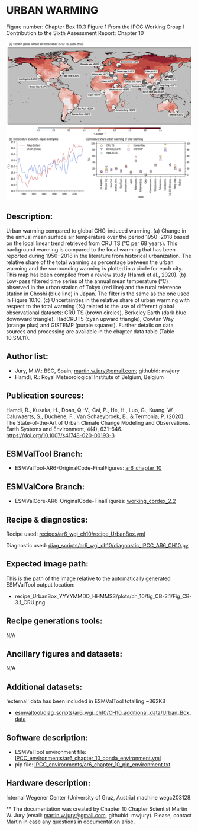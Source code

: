 URBAN WARMING
=============

Figure number: Chapter Box 10.3 Figure 1
From the IPCC Working Group I Contribution to the Sixth Assessment Report: Chapter 10

![Figure 10 CB 3.1](../images/ar6_wg1_chap10_figureCBox10_3_1_Urban_warming.png?raw=true)


Description:
------------
Urban warming compared to global GHG-induced warming. (a) Change in the annual mean surface air temperature over the period 1950‒2018 based on the local linear trend retrieved from CRU TS (°C per 68 years). This background warming is compared to the local warming that has been reported during 1950‒2018 in the literature from historical urbanization. The relative share of the total warming as percentage between the urban warming and the surrounding warming is plotted in a circle for each city. This map has been compiled from a review study (Hamdi et al., 2020). (b) Low-pass filtered time series of the annual mean temperature (°C) observed in the urban station of Tokyo (red line) and the rural reference station in Choshi (blue line) in Japan. The filter is the same as the one used in Figure 10.10. (c) Uncertainties in the relative share of urban warming with respect to the total warming (%) related to the use of different global observational datasets: CRU TS (brown circles), Berkeley Earth (dark blue downward triangle), HadCRUT5 (cyan upward triangle), Cowtan Way (orange plus) and GISTEMP (purple squares). Further details on data sources and processing are available in the chapter data table (Table 10.SM.11).


Author list:
------------
- Jury, M.W.: BSC, Spain; martin.w.jury@gmail.com; githubid: mwjury
- Hamdi, R.: Royal Meteorological Institute of Belgium, Belgium


Publication sources:
--------------------
Hamdi, R., Kusaka, H., Doan, Q.-V., Cai, P., He, H., Luo, G., Kuang, W., Caluwaerts, S., Duchêne, F., Van Schaeybroek, B., & Termonia, P. (2020). The State-of-the-Art of Urban Climate Change Modeling and Observations. Earth Systems and Environment, 4(4), 631–646. https://doi.org/10.1007/s41748-020-00193-3


ESMValTool Branch:
------------------
- ESMValTool-AR6-OriginalCode-FinalFigures: [ar6_chapter_10](https://github.com/ESMValGroup/ESMValTool-AR6-OriginalCode-FinalFigures/tree/ar6_chapter_10)


ESMValCore Branch:
------------------
- ESMValCore-AR6-OriginalCode-FinalFigures: [working_cordex_2.2](https://github.com/ESMValGroup/ESMValCore-AR6-OriginalCode-FinalFigures/tree/working_cordex_2.2)


Recipe & diagnostics:
---------------------
Recipe used: [recipes/ar6_wgi_ch10/recipe_UrbanBox.yml](https://github.com/ESMValGroup/ESMValTool-AR6-OriginalCode-FinalFigures/blob/ar6_chapter_10/esmvaltool/recipes/ar6_wgi_ch10/recipe_UrbanBox.yml)

Diagnostic used: [diag_scripts/ar6_wgi_ch10/diagnostic_IPCC_AR6_CH10.py](https://github.com/ESMValGroup/ESMValTool-AR6-OriginalCode-FinalFigures/blob/ar6_chapter_10/esmvaltool/diag_scripts/ar6_wgi_ch10/diagnostic_IPCC_AR6_CH10.py)


Expected image path:
--------------------
This is the path of the image relative to the automatically generated ESMValTool output location:
- recipe_UrbanBox_YYYYMMDD_HHMMSS/plots/ch_10/fig_CB-3.1/Fig_CB-3.1_CRU.png


Recipe generations tools:
-------------------------
N/A


Ancillary figures and datasets:
-------------------------------
N/A


Additional datasets:
--------------------
'external' data has been included in ESMValTool totalling ~362KB
- [esmvaltool/diag_scripts/ar6_wgi_ch10/CH10_additional_data/Urban_Box_data](https://github.com/ESMValGroup/ESMValTool-AR6-OriginalCode-FinalFigures/tree/ar6_chapter_10/esmvaltool/diag_scripts/ar6_wgi_ch10/CH10_additional_data)


Software description:
---------------------
- ESMValTool environment file: [IPCC_environments/ar6_chapter_10_conda_environment.yml](https://github.com/ESMValGroup/ESMValTool-AR6-OriginalCode-FinalFigures/blob/main/IPCC_environments/ar6_chap_3_fig_3_10_conda_environment.yml)
- pip file: [IPCC_environments/ar6_chapter_10_pip_environment.txt](https://github.com/ESMValGroup/ESMValTool-AR6-OriginalCode-FinalFigures/blob/main/IPCC_environments/ar6_chapter_10_pip_environment.txt)


Hardware description:
---------------------
Internal Wegener Center (University of Graz, Austria) machine wegc203128.

** The documentation was created by Chapter 10 Chapter Scientist Martin W. Jury (email: martin.w.jury@gmail.com, githubid: mwjury). Please, contact Martin in case any questions in documentation arise.